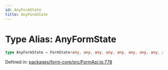 ```yaml
---
id: AnyFormState
title: AnyFormState
---
```


<!-- DO NOT EDIT: this page is autogenerated from the type comments -->

# Type Alias: AnyFormState

```ts
type AnyFormState = FormState<any, any, any, any, any, any, any, any, any, any, any>;
```

Defined in: [packages/form-core/src/FormApi.ts:778](https://github.com/TanStack/form/blob/main/packages/form-core/src/FormApi.ts#L778)
